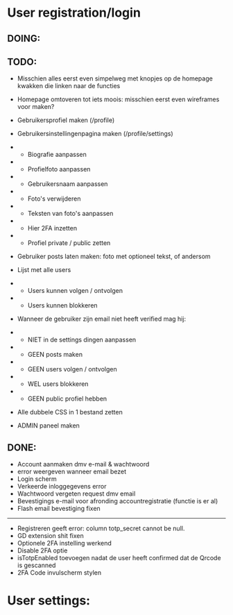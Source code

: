 # User registration/login


## DOING:



## TODO:

- Misschien alles eerst even simpelweg met knopjes op de homepage kwakken die linken naar de functies
- Homepage omtoveren tot iets moois: misschien eerst even wireframes voor maken?
- Gebruikersprofiel maken (/profile)
- Gebruikersinstellingenpagina maken (/profile/settings)
- - Biografie aanpassen
- - Profielfoto aanpassen
- - Gebruikersnaam aanpassen
- - Foto's verwijderen
- - Teksten van foto's aanpassen
- - Hier 2FA inzetten
- - Profiel private / public zetten
- Gebruiker posts laten maken: foto met optioneel tekst, of andersom
- Lijst met alle users
- - Users kunnen volgen / ontvolgen
- - Users kunnen blokkeren

- Wanneer de gebruiker zijn email niet heeft verified mag hij:
- - NIET in de settings dingen aanpassen
- - GEEN posts maken
- - GEEN users volgen / ontvolgen
- - WEL users blokkeren
- - GEEN public profiel hebben

- Alle dubbele CSS in 1 bestand zetten

- ADMIN paneel maken

## DONE:


- Account aanmaken dmv e-mail & wachtwoord
- error weergeven wanneer email bezet
- Login scherm
- Verkeerde inloggegevens error
- Wachtwoord vergeten request dmv email
- Bevestigings e-mail voor afronding accountregistratie (functie is er al)
- Flash email bevestiging fixen
--- 
- Registreren geeft error: column totp_secret cannot be null.
- GD extension shit fixen
- Optionele 2FA instelling werkend
- Disable 2FA optie
- isTotpEnabled toevoegen nadat de user heeft confirmed dat de Qrcode is gescanned
- 2FA Code invulscherm stylen


# User settings: